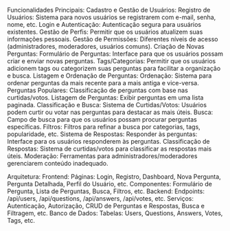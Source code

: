 Funcionalidades Principais:
Cadastro e Gestão de Usuários:
Registro de Usuários: Sistema para novos usuários se registrarem com e-mail, senha, nome, etc.
Login e Autenticação: Autenticação segura para usuários existentes.
Gestão de Perfis: Permitir que os usuários atualizem suas informações pessoais.
Gestão de Permissões: Diferentes níveis de acesso (administradores, moderadores, usuários comuns).
Criação de Novas Perguntas:
Formulário de Perguntas: Interface para que os usuários possam criar e enviar novas perguntas.
Tags/Categorias: Permitir que os usuários adicionem tags ou categorizem suas perguntas para facilitar a organização e busca.
Listagem e Ordenação de Perguntas:
Ordenação: Sistema para ordenar perguntas da mais recente para a mais antiga e vice-versa.
Perguntas Populares: Classificação de perguntas com base nas curtidas/votos.
Listagem de Perguntas: Exibir perguntas em uma lista paginada.
Classificação e Busca:
Sistema de Curtidas/Votos: Usuários podem curtir ou votar nas perguntas para destacar as mais úteis.
Busca: Campo de busca para que os usuários possam procurar perguntas específicas.
Filtros: Filtros para refinar a busca por categorias, tags, popularidade, etc.
Sistema de Respostas:
Responder às perguntas: Interface para os usuários responderem às perguntas.
Classificação de Respostas: Sistema de curtidas/votos para classificar as respostas mais úteis.
Moderação: Ferramentas para administradores/moderadores gerenciarem conteúdo inadequado.

Arquitetura:
Frontend:
Páginas: Login, Registro, Dashboard, Nova Pergunta, Pergunta Detalhada, Perfil do Usuário, etc.
Componentes: Formulário de Pergunta, Lista de Perguntas, Busca, Filtros, etc.
Backend:
Endpoints: /api/users, /api/questions, /api/answers, /api/votes, etc.
Serviços: Autenticação, Autorização, CRUD de Perguntas e Respostas, Busca e Filtragem, etc.
Banco de Dados:
Tabelas: Users, Questions, Answers, Votes, Tags, etc.
